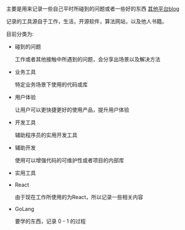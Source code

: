 主要是用来记录一些自己平时所碰到的问题或者一些好的东西 [其他平台blog](https://blog.nowcoder.net/happy315)

记录的工具源自于工作，生活，开源软件，算法网站，以及他人书籍。

目前分类为:

- 碰到的问题
  
  工作或者其他接触中所遇到的问题，会分享出场景以及解决方法
 
- 业务工具

  特定业务场景下使用的代码或库
  
- 用户体验

  让用户可以更快捷更好的使用产品，提升用户体验

- 开发工具

  辅助程序员的实用开发工具  

- 辅助开发

  使用可以增强代码的可维护性或者项目的内部库  

- 实用工具

- React

  由于现在工作所使用的为React，所以记录一些相关内容

- GoLang

  要学的东西，记录 0 - 1 的过程